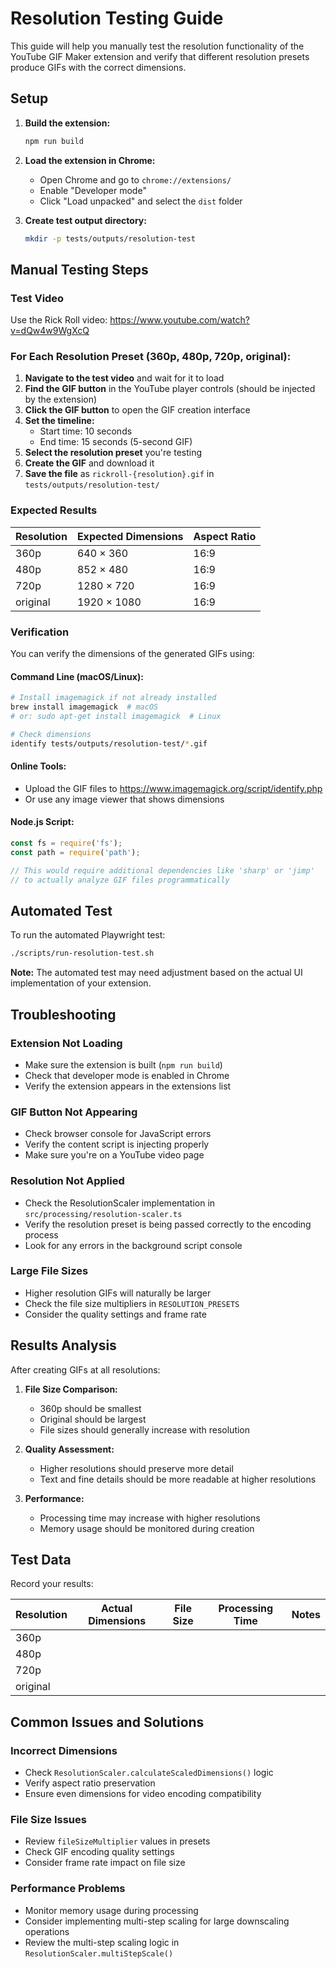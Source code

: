 # Resolution Testing Guide

This guide will help you manually test the resolution functionality of the YouTube GIF Maker extension and verify that different resolution presets produce GIFs with the correct dimensions.

## Setup

1. **Build the extension:**
   ```bash
   npm run build
   ```

2. **Load the extension in Chrome:**
   - Open Chrome and go to `chrome://extensions/`
   - Enable "Developer mode"
   - Click "Load unpacked" and select the `dist` folder

3. **Create test output directory:**
   ```bash
   mkdir -p tests/outputs/resolution-test
   ```

## Manual Testing Steps

### Test Video
Use the Rick Roll video: https://www.youtube.com/watch?v=dQw4w9WgXcQ

### For Each Resolution Preset (360p, 480p, 720p, original):

1. **Navigate to the test video** and wait for it to load
2. **Find the GIF button** in the YouTube player controls (should be injected by the extension)
3. **Click the GIF button** to open the GIF creation interface
4. **Set the timeline:**
   - Start time: 10 seconds
   - End time: 15 seconds (5-second GIF)
5. **Select the resolution preset** you're testing
6. **Create the GIF** and download it
7. **Save the file** as `rickroll-{resolution}.gif` in `tests/outputs/resolution-test/`

### Expected Results

| Resolution | Expected Dimensions | Aspect Ratio |
|------------|-------------------|--------------|
| 360p       | 640 × 360        | 16:9         |
| 480p       | 852 × 480        | 16:9         |
| 720p       | 1280 × 720       | 16:9         |
| original   | 1920 × 1080      | 16:9         |

### Verification

You can verify the dimensions of the generated GIFs using:

#### Command Line (macOS/Linux):
```bash
# Install imagemagick if not already installed
brew install imagemagick  # macOS
# or: sudo apt-get install imagemagick  # Linux

# Check dimensions
identify tests/outputs/resolution-test/*.gif
```

#### Online Tools:
- Upload the GIF files to https://www.imagemagick.org/script/identify.php
- Or use any image viewer that shows dimensions

#### Node.js Script:
```javascript
const fs = require('fs');
const path = require('path');

// This would require additional dependencies like 'sharp' or 'jimp'
// to actually analyze GIF files programmatically
```

## Automated Test

To run the automated Playwright test:

```bash
./scripts/run-resolution-test.sh
```

**Note:** The automated test may need adjustment based on the actual UI implementation of your extension.

## Troubleshooting

### Extension Not Loading
- Make sure the extension is built (`npm run build`)
- Check that developer mode is enabled in Chrome
- Verify the extension appears in the extensions list

### GIF Button Not Appearing
- Check browser console for JavaScript errors
- Verify the content script is injecting properly
- Make sure you're on a YouTube video page

### Resolution Not Applied
- Check the ResolutionScaler implementation in `src/processing/resolution-scaler.ts`
- Verify the resolution preset is being passed correctly to the encoding process
- Look for any errors in the background script console

### Large File Sizes
- Higher resolution GIFs will naturally be larger
- Check the file size multipliers in `RESOLUTION_PRESETS`
- Consider the quality settings and frame rate

## Results Analysis

After creating GIFs at all resolutions:

1. **File Size Comparison:**
   - 360p should be smallest
   - Original should be largest
   - File sizes should generally increase with resolution

2. **Quality Assessment:**
   - Higher resolutions should preserve more detail
   - Text and fine details should be more readable at higher resolutions

3. **Performance:**
   - Processing time may increase with higher resolutions
   - Memory usage should be monitored during creation

## Test Data

Record your results:

| Resolution | Actual Dimensions | File Size | Processing Time | Notes |
|------------|------------------|-----------|----------------|--------|
| 360p       |                  |           |                |        |
| 480p       |                  |           |                |        |
| 720p       |                  |           |                |        |
| original   |                  |           |                |        |

## Common Issues and Solutions

### Incorrect Dimensions
- Check `ResolutionScaler.calculateScaledDimensions()` logic
- Verify aspect ratio preservation
- Ensure even dimensions for video encoding compatibility

### File Size Issues
- Review `fileSizeMultiplier` values in presets
- Check GIF encoding quality settings
- Consider frame rate impact on file size

### Performance Problems
- Monitor memory usage during processing
- Consider implementing multi-step scaling for large downscaling operations
- Review the multi-step scaling logic in `ResolutionScaler.multiStepScale()`